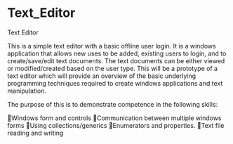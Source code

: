 # Text_Editor
Text Editor 

This is a simple text editor with a basic offline user login. 
It is a windows application that allows new uses to be added, existing users to login, and to create/save/edit text documents. 
The text documents can be either viewed or modified/created based on the user type. 
This will be a prototype of a text editor which will provide an overview of the basic underlying programming techniques required to create windows applications   and text manipulation.

The purpose of this is to demonstrate competence in the following skills: 

Windows form and controls
Communication between multiple windows forms
Using collections/generics
Enumerators and properties.
Text file reading and writing
